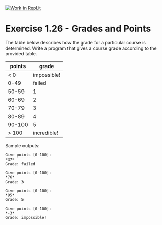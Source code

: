 [![Work in Repl.it](https://classroom.github.com/assets/work-in-replit-14baed9a392b3a25080506f3b7b6d57f295ec2978f6f33ec97e36a161684cbe9.svg)](https://classroom.github.com/online_ide?assignment_repo_id=4717944&assignment_repo_type=AssignmentRepo)
# Exercise 1.26 - Grades and Points

The table below describes how the grade for a particular course is determined. Write a program that gives a course grade according to the provided table.

| points | grade       |
| ------ | ----------- |
| < 0    | impossible! |
| 0-49   | failed      |
| 50-59  | 1           |
| 60-69  | 2           |
| 70-79  | 3           |
| 80-89  | 4           |
| 90-100 | 5           |
| > 100  | incredible! |

Sample outputs:

```plaintext
Give points [0-100]:
*37*
Grade: failed
```

```plaintext
Give points [0-100]:
*76*
Grade: 3
```

```plaintext
Give points [0-100]:
*95*
Grade: 5
```

```plaintext
Give points [0-100]:
*-3*
Grade: impossible!
```
